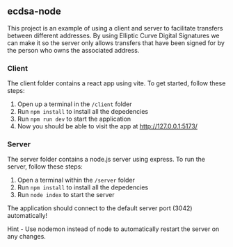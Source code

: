 ## ecdsa-node
This project is an example of using a client and server to facilitate transfers between different addresses.
By using Elliptic Curve Digital Signatures we can make it so the server only allows transfers that have been signed for by the person who owns the associated address.

### Client

The client folder contains a react app using vite. To get started, follow these steps:

1. Open up a terminal in the `/client` folder
2. Run `npm install` to install all the depedencies
3. Run `npm run dev` to start the application 
4. Now you should be able to visit the app at http://127.0.0.1:5173/

### Server

The server folder contains a node.js server using express. To run the server, follow these steps:

1. Open a terminal within the `/server` folder 
2. Run `npm install` to install all the depedencies 
3. Run `node index` to start the server 

The application should connect to the default server port (3042) automatically!

Hint - Use nodemon instead of node to automatically restart the server on any changes.

